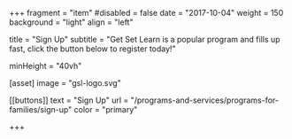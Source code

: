 +++
fragment = "item"
#disabled = false
date = "2017-10-04"
weight = 150
background = "light"
align = "left"

title = "Sign Up"
subtitle = "Get Set Learn is a popular program and fills up fast, click the  button below to register today!"

minHeight = "40vh"


[asset]
  image = "gsl-logo.svg"
  
[[buttons]]
  text = "Sign Up"
  url = "/programs-and-services/programs-for-families/sign-up"
  color = "primary"
  

  
+++


  



